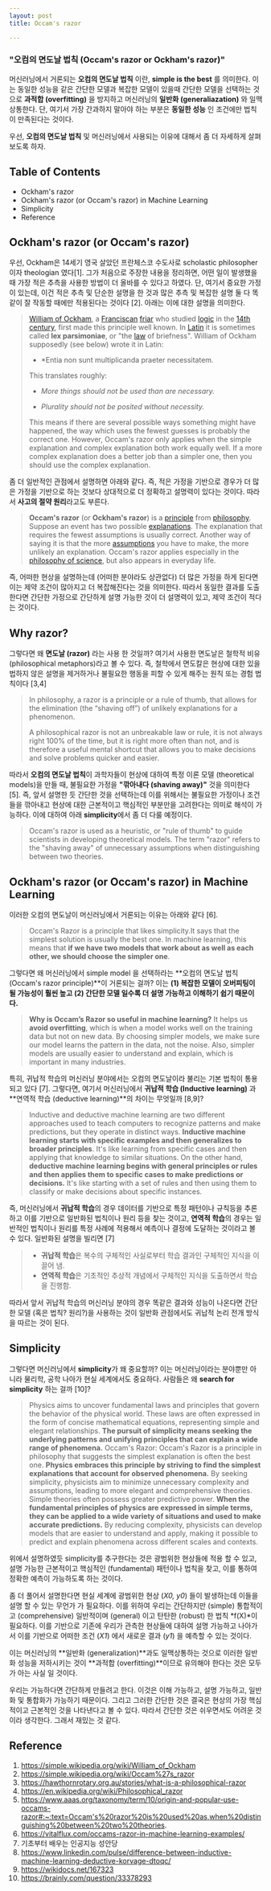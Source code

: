 ```yaml
---
layout: post
title: Occam's razor

---
```


### "오컴의 면도날 법칙 (Occam's razor or Ockham's razor)"

머신러닝에서 거론되는 **오컴의 면도날 법칙** 이란, **simple is the best** 를 의미한다. 
이는 동일한 성능을 같은 간단한 모델과 복잡한 모델이 있을때 간단한 모델을 선택하는 것으로 **과적합 (overfitting)** 을 방지하고 머신러닝의 **일반화 (generaliazation)** 와 일맥상통한다. 단, 여기서 가장 간과하지 말아야 하는 부분은 **동일한 성능** 인 조건에만 법칙이 만족된다는 것이다. 

우선, **오컴의 면도날 법칙** 및 머신러닝에서 사용되는 이유에 대해서 좀 더 자세하게 살펴보도록 하자. 


## Table of Contents

- Ockham's razor
- Ockham's razor (or Occam's razor) in Machine Learning
- Simplicity
- Reference 

## Ockham's razor (or Occam's razor)

우선, Ockham은 14세기 영국 살았던 프란체스코 수도사로 scholastic philosopher 이자 theologian 였다[1]. 그가 처음으로 주장한 내용을 정리하면, 어떤 일이 발생했을 때 가장 적은 추측을 사용한 방법이 더 올바를 수 있다고 하였다. 단, 여기서 중요한 가정이 있는데, 이건 적은 추측 및 단순한 설명을 한 것과 많은 추측 및 복잡한 설명 둘 다 똑같이 잘 작동할 때에만 적용된다는 것이다 [2]. 아래는 이에 대한 설명을 의미한다. 

>[William of Ockham](https://simple.wikipedia.org/wiki/William_of_Ockham), a [Franciscan](https://simple.wikipedia.org/wiki/Franciscan) [friar](https://simple.wikipedia.org/wiki/Friar) who studied [logic](https://simple.wikipedia.org/wiki/Logic) in the [14th century](https://simple.wikipedia.org/wiki/14th_century), first made this principle well known. In [Latin](https://simple.wikipedia.org/wiki/Latin_language) it is sometimes called **lex parsimoniae**, or "the [law](https://simple.wikipedia.org/wiki/Law) of briefness". William of Ockham supposedly (see below) wrote it in Latin:
>
>- *Entia non sunt multiplicanda praeter necessitatem.
>
>This translates roughly:
>
>- *More things should not be used than are necessary.*
>
>- *Plurality should not be posited without necessity.* 
>
>This means if there are several possible ways something might have happened, the way which uses the fewest guesses is probably the correct one. However, Occam's razor only applies when the simple explanation and complex explanation both work equally well. If a more complex explanation does a better job than a simpler one, then you should use the complex explanation.

좀 더 일반적인 관점에서 설명하면 아래와 같다. 즉, 적은 가정을 기반으로 경우가 더 많은 가정을 기반으로 하는 것보다 상대적으로 더 정확하고 설명력이 있다는 것이다. 따라서 **사고의 절약 원리**라고도 부른다. 

> **Occam's razor** (or **Ockham's razor**) is a [principle](https://simple.wikipedia.org/wiki/Principle) from [philosophy](https://simple.wikipedia.org/wiki/Philosophy). Suppose an event has two possible [explanations](https://simple.wikipedia.org/wiki/Explanation). The explanation that requires the fewest assumptions is usually correct. Another way of saying it is that the more [assumptions](https://simple.wiktionary.org/wiki/assumption) you have to make, the more unlikely an explanation. Occam's razor applies especially in the [philosophy of science](https://simple.wikipedia.org/wiki/Philosophy_of_science), but also appears in everyday life.

즉, 어떠한 현상을 설명하는데 (어떠한 분야라도 상관없다) 더 많은 가정을 하게 된다면 이는 제약 조건이 많아지고 더 복잡해진다는 것을 의미한다. 따라서 동일한 결과를 도출한다면 간단한 가정으로 간단하게 설명 가능한 것이 더 설명력이 있고, 제약 조건이 적다는 것이다. 

## Why razor? 

그렇다면 왜 **면도날 (razor)** 라는 사용 한 것일까? 여기서 사용한 면도날은 철학적 비유 (philosophical metaphors)라고 볼 수 있다. 즉, 철학에서 면도칼은 현상에 대한 있을 법하지 않은 설명을 제거하거나 불필요한 행동을 피할 수 있게 해주는 원칙 또는 경험 법칙이다 [3,4]

>In philosophy, a razor is a principle or a rule of thumb, that allows for the elimination (the “shaving off”) of unlikely explanations for a phenomenon.
>
>A philosophical razor is not an unbreakable law or rule, it is not always right 100% of the time, but it is right more often than not, and is therefore a useful mental shortcut that allows you to make decisions and solve problems quicker and easier.

따라서 **오컴의 면도날 법칙**이 과학자들이 현상에 대하여 특정 이론 모델 (theoretical models)을 만들 때, 불필요한 가정을 **"깎아내다 (shaving away)"** 것을 의미한다 [5]. 즉, 앞서 설명한 듯 간단한 것을 선택하는데 이를 위해서는 불필요한 가정이나 조건들을 깎아내고 현상에 대한 근본적이고 핵심적인 부분만을 고려한다는 의미로 해석이 가능하다. 이에 대하여 아래 **simplicity**에서 좀 더 다룰 예정이다. 

> Occam's razor is used as a heuristic, or "rule of thumb" to guide scientists in developing theoretical models. The term "razor" refers to the "shaving away" of unnecessary assumptions when distinguishing between two theories. 

## Ockham's razor (or Occam's razor) in Machine Learning 

이러한 오컴의 면도날이 머신러닝에서 거론되는 이유는 아래와 같다 [6].

>  Occam's Razor is a principle that likes simplicity.It says that the simplest solution is usually the best one. In machine learning, this means that **if we have two models that work about as well as each other, we should choose the simpler one**.

그렇다면 왜 머신러닝에서 simple model 을 선택하라는 **오컴의 면도날 법칙 (Occam's razor principle)**이 거론되는 걸까? 이는 **(1) 복잡한 모델이 오버피팅이 될 가능성이 훨씬 높고 (2) 간단한 모델 일수록 더 설명 가능하고 이해하기 쉽기 때문이다.**

> **Why is Occam’s Razor so useful in machine learning?** It helps us **avoid overfitting**, which is when a model works well on the training data but not on new data. By choosing simpler models, we make sure our model learns the pattern in the data, not the noise. Also, simpler models are usually easier to understand and explain, which is important in many industries.

특히, 귀납적 학습의 머신러닝 분야에서는 오컴의 면도날이라 불리는 기본 법칙이 통용되고 있다 [7]. 그렇다면, 여기서 머신러닝에서 **귀납적 학습 (Inductive learning)** 과 **연역적 학습 (deductive learning)**의 차이는 무엇일까 [8,9]?

>  Inductive and deductive machine learning are two different approaches used to teach computers to recognize patterns and make predictions, but they operate in distinct ways. **Inductive machine learning starts with specific examples and then generalizes to broader principles**. It's like learning from specific cases and then applying that knowledge to similar situations. On the other hand, **deductive machine learning begins with general principles or rules and then applies them to specific cases to make predictions or decisions.**  It's like starting with a set of rules and then using them to classify or make decisions about specific instances.

즉, 머신러닝에서 **귀납적 학습**의 경우 데이터를 기반으로 특정 패턴이나 규칙등을 추론하고 이를 기반으로 일반화된 법칙이나 원리 등을 찾는 것이고, **연역적 학습**의 경우는 일반적인 법칙이나 원리를 특정 사례에 적용해서 예측이나 결정에 도달하는 것이라고 볼 수 있다. 일반화된 설명을 빌리면 [7]

> - **귀납적 학습**은 복수의 구체적인 사실로부터 학습 결과인 구체적인 지식을 이끌어 냄. 
> - **연역적 학습**은 기초적인 추상적 개념에서 구체적인 지식을 도출하면서 학습을 진행함.

따라서 앞서 귀납적 학습의 머신러닝 분야의 경우 똑같은 결과와 성능이 나온다면 간단한 모델 (혹은 법칙? 원리?)을 사용하는 것이 일반화 관점에서도 귀납적 논리 전개 방식을 따르는 것이 된다. 



## Simplicity 

그렇다면 머신러닝에서 **simplicity**가 왜 중요할까? 이는 머신러닝이라는 분야뿐만 아니라 물리학, 공학 나아가 현실 세계에서도 중요하다. 사람들은 왜 **search for simplicity** 하는 걸까 [10]?

> Physics aims to uncover fundamental laws and principles that govern the behavior of the physical world. These laws are often expressed in the form of concise mathematical equations, representing simple and elegant relationships. **The pursuit of simplicity means seeking the underlying patterns and unifying principles that can explain a wide range of phenomena.** Occam's Razor: Occam's Razor is a principle in philosophy that suggests the simplest explanation is often the best one. **Physics embraces this principle by striving to find the simplest explanations that account for observed phenomena.** By seeking simplicity, physicists aim to minimize unnecessary complexity and assumptions, leading to more elegant and comprehensive theories. Simple theories often possess greater predictive power. **When the fundamental principles of physics are expressed in simple terms, they can be applied to a wide variety of situations and used to make accurate predictions.** By reducing complexity, physicists can develop models that are easier to understand and apply, making it possible to predict and explain phenomena across different scales and contexts.

위에서 설명하였듯 simplicity를 추구한다는 것은 광범위한 현상들에 적용 할 수 있고, 설명 가능한 근본적이고 핵심적인 (fundamental) 패턴이나 법칙을 찾고, 이를 통하여 정확한 예측이 가능하도록 하는 것이다. 

좀 더 풀어서 설명한다면 현실 세계에 광범위한 현상 (*X0, y0*) 들이 발생하는데 이들을 설명 할 수 있는 무언가 가 필요하다. 이를 위하여 우리는 간단하지만 (simple) 통합적이고 (comprehensive) 일반적이며 (general) 이고 탄탄한 (robust) 한 법칙 *f(X)*이 필요하다. 이를 기반으로 기존에 우리가 관측한 현상들에 대하여 설명 가능하고 나아가서 이를 기반으로 어떠한 조건 (*X1*) 에서 새로운 결과 (*y1*) 을 예측할 수 있는 것이다. 

이는 머신러닝의 **일반화 (generalization)**과도 일맥상통하는 것으로 이러한 일반화 성능을 저하시키는 것이 **과적합 (overfitting)**이므로 유의해야 한다는 것은 모두가 아는 사실 일 것이다. 

우리는 가능하다면 간단하게 만들려고 한다. 이것은 이해 가능하고, 설명 가능하고, 일반화 및 통합화가 가능하기 때문이다. 그리고 그러한 간단한 것은 결국은 현상의 가장 핵심적이고 근본적인 것을 나타낸다고 볼 수 있다. 따라서 간단한 것은 쉬우면서도 어려운 것이라 생각한다. 그래서 재밌는 것 같다. 



## Reference 

1. https://simple.wikipedia.org/wiki/William_of_Ockham
1. https://simple.wikipedia.org/wiki/Occam%27s_razor
1. https://hawthornrotary.org.au/stories/what-is-a-philosophical-razor
1. https://en.wikipedia.org/wiki/Philosophical_razor
1. https://www.aaas.org/taxonomy/term/10/origin-and-popular-use-occams-razor#:~:text=Occam's%20razor%20is%20used%20as,when%20distinguishing%20between%20two%20theories.
1. https://vitalflux.com/occams-razor-in-machine-learning-examples/
1. 기초부터 배우는 인공지능 성안당 
1. https://www.linkedin.com/pulse/difference-between-inductive-machine-learning-deductive-korvage-dtoqc/
1. https://wikidocs.net/167323
1. https://brainly.com/question/33378293
